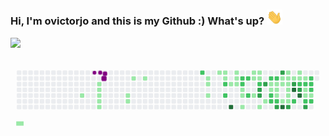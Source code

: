 ### Hi, I'm ovictorjo and this is my Github :) What's up? <img src="https://raw.githubusercontent.com/ABSphreak/ABSphreak/master/gifs/Hi.gif" width="25px"> 

<img src="https://github-readme-stats.vercel.app/api?username=ovictorjo&&show_icons=true&title_color=ffffff&icon_color=bb2acf&text_color=daf7dc&bg_color=191919">

<svg viewBox="-16 -32 880 192" width="880" height="192" xmlns="http://www.w3.org/2000/svg"><style>@keyframes c0{3.92%{fill:var(--c1)}3.94%,to{fill:var(--ce)}}@keyframes c1{9.17%{fill:var(--c1)}9.19%,to{fill:var(--ce)}}@keyframes c2{6.22%{fill:var(--c1)}6.24%,to{fill:var(--ce)}}@keyframes c3{6.55%{fill:var(--c1)}6.57%,to{fill:var(--ce)}}@keyframes c4{6.88%{fill:var(--c1)}6.9%,to{fill:var(--ce)}}@keyframes c5{7.2%{fill:var(--c1)}7.22%,to{fill:var(--ce)}}@keyframes c6{7.53%{fill:var(--c1)}7.55%,to{fill:var(--ce)}}@keyframes c7{5.24%{fill:var(--c1)}5.26%,to{fill:var(--ce)}}@keyframes c8{12.45%{fill:var(--c1)}12.47%,to{fill:var(--ce)}}@keyframes c9{12.12%{fill:var(--c1)}12.14%,to{fill:var(--ce)}}@keyframes ca{13.76%{fill:var(--c1)}13.78%,to{fill:var(--ce)}}@keyframes cb{14.42%{fill:var(--c1)}14.44%,to{fill:var(--ce)}}@keyframes cc{59.99%{fill:var(--c2)}60.01%,to{fill:var(--ce)}}@keyframes cd{18.02%{fill:var(--c1)}18.04%,to{fill:var(--ce)}}@keyframes ce{18.35%{fill:var(--c1)}18.37%,to{fill:var(--ce)}}@keyframes cf{19.01%{fill:var(--c1)}19.03%,to{fill:var(--ce)}}@keyframes cg{22.94%{fill:var(--c1)}22.96%,to{fill:var(--ce)}}@keyframes ch{22.61%{fill:var(--c1)}22.63%,to{fill:var(--ce)}}@keyframes ci{23.6%{fill:var(--c1)}23.62%,to{fill:var(--ce)}}@keyframes cj{58.02%{fill:var(--c2)}58.04%,to{fill:var(--ce)}}@keyframes ck{57.37%{fill:var(--c2)}57.39%,to{fill:var(--ce)}}@keyframes cl{20.97%{fill:var(--c1)}20.99%,to{fill:var(--ce)}}@keyframes cm{85.24%{fill:var(--c4)}85.26%,to{fill:var(--ce)}}@keyframes cn{21.96%{fill:var(--c1)}21.98%,to{fill:var(--ce)}}@keyframes co{21.63%{fill:var(--c1)}21.65%,to{fill:var(--ce)}}@keyframes cp{21.3%{fill:var(--c1)}21.32%,to{fill:var(--ce)}}@keyframes cq{54.74%{fill:var(--c2)}54.76%,to{fill:var(--ce)}}@keyframes cr{55.07%{fill:var(--c2)}55.09%,to{fill:var(--ce)}}@keyframes cs{25.24%{fill:var(--c1)}25.26%,to{fill:var(--ce)}}@keyframes ct{25.56%{fill:var(--c1)}25.58%,to{fill:var(--ce)}}@keyframes cu{26.22%{fill:var(--c1)}26.24%,to{fill:var(--ce)}}@keyframes cv{54.42%{fill:var(--c2)}54.44%,to{fill:var(--ce)}}@keyframes cw{56.06%{fill:var(--c2)}56.08%,to{fill:var(--ce)}}@keyframes cx{41.96%{fill:var(--c1)}41.98%,to{fill:var(--ce)}}@keyframes cy{40.97%{fill:var(--c1)}40.99%,to{fill:var(--ce)}}@keyframes cz{39.99%{fill:var(--c1)}40.01%,to{fill:var(--ce)}}@keyframes c10{41.63%{fill:var(--c1)}41.65%,to{fill:var(--ce)}}@keyframes c11{41.3%{fill:var(--c1)}41.32%,to{fill:var(--ce)}}@keyframes c12{53.43%{fill:var(--c2)}53.45%,to{fill:var(--ce)}}@keyframes c13{72.78%{fill:var(--c3)}72.8%,to{fill:var(--ce)}}@keyframes c14{72.45%{fill:var(--c3)}72.47%,to{fill:var(--ce)}}@keyframes c15{27.2%{fill:var(--c1)}27.22%,to{fill:var(--ce)}}@keyframes c16{73.43%{fill:var(--c3)}73.45%,to{fill:var(--ce)}}@keyframes c17{27.86%{fill:var(--c1)}27.88%,to{fill:var(--ce)}}@keyframes c18{52.45%{fill:var(--c2)}52.47%,to{fill:var(--ce)}}@keyframes c19{34.42%{fill:var(--c1)}34.44%,to{fill:var(--ce)}}@keyframes c1a{28.84%{fill:var(--c1)}28.86%,to{fill:var(--ce)}}@keyframes c1b{65.24%{fill:var(--c2)}65.26%,to{fill:var(--ce)}}@keyframes c1c{65.56%{fill:var(--c2)}65.58%,to{fill:var(--ce)}}@keyframes c1d{52.12%{fill:var(--c2)}52.14%,to{fill:var(--ce)}}@keyframes c1e{34.09%{fill:var(--c1)}34.11%,to{fill:var(--ce)}}@keyframes c1f{29.17%{fill:var(--c1)}29.19%,to{fill:var(--ce)}}@keyframes c1g{35.4%{fill:var(--c1)}35.42%,to{fill:var(--ce)}}@keyframes c1h{65.89%{fill:var(--c2)}65.91%,to{fill:var(--ce)}}@keyframes c1i{70.81%{fill:var(--c3)}70.83%,to{fill:var(--ce)}}@keyframes c1j{78.35%{fill:var(--c3)}78.37%,to{fill:var(--ce)}}@keyframes c1k{33.43%{fill:var(--c1)}33.45%,to{fill:var(--ce)}}@keyframes c1l{33.76%{fill:var(--c1)}33.78%,to{fill:var(--ce)}}@keyframes c1m{36.71%{fill:var(--c1)}36.73%,to{fill:var(--ce)}}@keyframes c1n{82.29%{fill:var(--c4)}82.31%,to{fill:var(--ce)}}@keyframes c1o{32.78%{fill:var(--c1)}32.8%,to{fill:var(--ce)}}@keyframes c1p{30.48%{fill:var(--c1)}30.5%,to{fill:var(--ce)}}@keyframes c1q{30.15%{fill:var(--c1)}30.17%,to{fill:var(--ce)}}@keyframes c1r{29.83%{fill:var(--c1)}29.85%,to{fill:var(--ce)}}@keyframes c1s{36.06%{fill:var(--c1)}36.08%,to{fill:var(--ce)}}@keyframes c1t{36.38%{fill:var(--c1)}36.4%,to{fill:var(--ce)}}@keyframes c1u{69.5%{fill:var(--c3)}69.52%,to{fill:var(--ce)}}@keyframes c1v{30.81%{fill:var(--c1)}30.83%,to{fill:var(--ce)}}@keyframes c1w{75.07%{fill:var(--c3)}75.09%,to{fill:var(--ce)}}@keyframes c1x{79.99%{fill:var(--c4)}80.01%,to{fill:var(--ce)}}@keyframes c1y{66.88%{fill:var(--c2)}66.9%,to{fill:var(--ce)}}@keyframes c1z{32.12%{fill:var(--c1)}32.14%,to{fill:var(--ce)}}@keyframes c20{31.14%{fill:var(--c1)}31.16%,to{fill:var(--ce)}}@keyframes c21{50.48%{fill:var(--c2)}50.5%,to{fill:var(--ce)}}@keyframes c22{75.73%{fill:var(--c3)}75.75%,to{fill:var(--ce)}}@keyframes c23{80.65%{fill:var(--c4)}80.67%,to{fill:var(--ce)}}@keyframes c24{31.47%{fill:var(--c1)}31.49%,to{fill:var(--ce)}}@keyframes c25{50.15%{fill:var(--c2)}50.17%,to{fill:var(--ce)}}@keyframes c26{48.51%{fill:var(--c1)}48.53%,to{fill:var(--ce)}}@keyframes c27{48.19%{fill:var(--c1)}48.21%,to{fill:var(--ce)}}@keyframes c28{67.53%{fill:var(--c2)}67.55%,to{fill:var(--ce)}}@keyframes c29{68.51%{fill:var(--c3)}68.53%,to{fill:var(--ce)}}@keyframes c2a{49.5%{fill:var(--c2)}49.52%,to{fill:var(--ce)}}@keyframes c2b{49.17%{fill:var(--c2)}49.19%,to{fill:var(--ce)}}@keyframes c2c{48.84%{fill:var(--c2)}48.86%,to{fill:var(--ce)}}@keyframes c2d{47.86%{fill:var(--c1)}47.88%,to{fill:var(--ce)}}@keyframes c2e{67.86%{fill:var(--c2)}67.88%,to{fill:var(--ce)}}@keyframes u0{3.92%{transform:scale(0,1)}3.94%,5.24%{transform:scale(.02,1)}5.26%,6.22%{transform:scale(.04,1)}6.24%,6.55%{transform:scale(.06,1)}6.57%,6.88%{transform:scale(.08,1)}6.9%,7.2%{transform:scale(.09,1)}7.22%,7.53%{transform:scale(.11,1)}7.55%,9.17%{transform:scale(.13,1)}12.12%,9.19%{transform:scale(.15,1)}12.14%,12.45%{transform:scale(.17,1)}12.47%,13.76%{transform:scale(.19,1)}13.78%,14.42%{transform:scale(.21,1)}14.44%,18.02%{transform:scale(.23,1)}18.04%,18.35%{transform:scale(.25,1)}18.37%,19.01%{transform:scale(.26,1)}19.03%,20.97%{transform:scale(.28,1)}20.99%,21.3%{transform:scale(.3,1)}21.32%,21.63%{transform:scale(.32,1)}21.65%,21.96%{transform:scale(.34,1)}21.98%,22.61%{transform:scale(.36,1)}22.63%,22.94%{transform:scale(.38,1)}22.96%,23.6%{transform:scale(.4,1)}23.62%,25.24%{transform:scale(.42,1)}25.26%,25.56%{transform:scale(.43,1)}25.58%,26.22%{transform:scale(.45,1)}26.24%,27.2%{transform:scale(.47,1)}27.22%,27.86%{transform:scale(.49,1)}27.88%,28.84%{transform:scale(.51,1)}28.86%,29.17%{transform:scale(.53,1)}29.19%,29.83%{transform:scale(.55,1)}29.85%,30.15%{transform:scale(.57,1)}30.17%,30.48%{transform:scale(.58,1)}30.5%,30.81%{transform:scale(.6,1)}30.83%,31.14%{transform:scale(.62,1)}31.16%,31.47%{transform:scale(.64,1)}31.49%,32.12%{transform:scale(.66,1)}32.14%,32.78%{transform:scale(.68,1)}32.8%,33.43%{transform:scale(.7,1)}33.45%,33.76%{transform:scale(.72,1)}33.78%,34.09%{transform:scale(.74,1)}34.11%,34.42%{transform:scale(.75,1)}34.44%,35.4%{transform:scale(.77,1)}35.42%,36.06%{transform:scale(.79,1)}36.08%,36.38%{transform:scale(.81,1)}36.4%,36.71%{transform:scale(.83,1)}36.73%,39.99%{transform:scale(.85,1)}40.01%,40.97%{transform:scale(.87,1)}40.99%,41.3%{transform:scale(.89,1)}41.32%,41.63%{transform:scale(.91,1)}41.65%,41.96%{transform:scale(.92,1)}41.98%,47.86%{transform:scale(.94,1)}47.88%,48.19%{transform:scale(.96,1)}48.21%,48.51%{transform:scale(.98,1)}48.53%,to{transform:scale(1,1)}}@keyframes u1{48.84%{transform:scale(0,1)}48.86%,49.17%{transform:scale(.05,1)}49.19%,49.5%{transform:scale(.1,1)}49.52%,50.15%{transform:scale(.14,1)}50.17%,50.48%{transform:scale(.19,1)}50.5%,52.12%{transform:scale(.24,1)}52.14%,52.45%{transform:scale(.29,1)}52.47%,53.43%{transform:scale(.33,1)}53.45%,54.42%{transform:scale(.38,1)}54.44%,54.74%{transform:scale(.43,1)}54.76%,55.07%{transform:scale(.48,1)}55.09%,56.06%{transform:scale(.52,1)}56.08%,57.37%{transform:scale(.57,1)}57.39%,58.02%{transform:scale(.62,1)}58.04%,59.99%{transform:scale(.67,1)}60.01%,65.24%{transform:scale(.71,1)}65.26%,65.56%{transform:scale(.76,1)}65.58%,65.89%{transform:scale(.81,1)}65.91%,66.88%{transform:scale(.86,1)}66.9%,67.53%{transform:scale(.9,1)}67.55%,67.86%{transform:scale(.95,1)}67.88%,to{transform:scale(1,1)}}@keyframes u2{68.51%{transform:scale(0,1)}68.53%,69.5%{transform:scale(.11,1)}69.52%,70.81%{transform:scale(.22,1)}70.83%,72.45%{transform:scale(.33,1)}72.47%,72.78%{transform:scale(.44,1)}72.8%,73.43%{transform:scale(.56,1)}73.45%,75.07%{transform:scale(.67,1)}75.09%,75.73%{transform:scale(.78,1)}75.75%,78.35%{transform:scale(.89,1)}78.37%,to{transform:scale(1,1)}}@keyframes u3{79.99%{transform:scale(0,1)}80.01%,80.65%{transform:scale(.25,1)}80.67%,82.29%{transform:scale(.5,1)}82.31%,85.24%{transform:scale(.75,1)}85.26%,to{transform:scale(1,1)}}@keyframes s0{0%,99.67%{transform:translate(0,-16px)}.33%{transform:translate(0,0)}5.25%{transform:translate(240px,0)}5.57%{transform:translate(240px,16px)}5.9%{transform:translate(224px,16px)}7.54%{transform:translate(224px,96px)}7.87%{transform:translate(208px,96px)}8.52%{transform:translate(208px,64px)}9.18%{transform:translate(176px,64px)}9.51%{transform:translate(176px,80px)}12.13%{transform:translate(304px,80px)}12.46%{transform:translate(304px,64px)}12.79%{transform:translate(320px,64px)}13.77%{transform:translate(320px,16px)}18.03%{transform:translate(528px,16px)}19.02%{transform:translate(528px,64px)}19.67%{transform:translate(560px,64px)}20%{transform:translate(560px,48px)}20.66%{transform:translate(592px,48px)}20.98%{transform:translate(592px,32px)}21.31%{transform:translate(608px,32px)}21.97%{transform:translate(608px,0)}22.95%{transform:translate(560px,0)}23.28%{transform:translate(560px,16px)}24.26%{transform:translate(608px,16px)}24.92%{transform:translate(608px,48px)}25.25%{transform:translate(624px,48px)}26.23%{transform:translate(624px,96px)}27.54%{transform:translate(688px,96px)}28.52%,38.36%,73.11%{transform:translate(688px,48px)}29.84%{transform:translate(752px,48px)}30.49%,33.11%{transform:translate(752px,16px)}31.48%,49.84%{transform:translate(800px,16px)}31.8%,77.05%{transform:translate(800px,0)}32.79%{transform:translate(752px,0)}33.44%,78.69%{transform:translate(736px,16px)}33.77%{transform:translate(736px,32px)}34.43%{transform:translate(704px,32px)}34.75%{transform:translate(704px,48px)}35.08%{transform:translate(720px,48px)}35.41%{transform:translate(720px,64px)}36.07%{transform:translate(752px,64px)}36.39%,69.84%{transform:translate(752px,80px)}36.72%{transform:translate(736px,80px)}37.38%{transform:translate(736px,48px)}39.02%{transform:translate(688px,80px)}39.67%{transform:translate(656px,80px)}40.98%,54.1%{transform:translate(656px,16px)}41.31%,53.11%{transform:translate(672px,16px)}41.64%{transform:translate(672px,0)}41.97%{transform:translate(656px,0)}42.3%{transform:translate(656px,-16px)}45.57%{transform:translate(816px,-16px)}45.9%{transform:translate(816px,0)}46.23%{transform:translate(832px,0)}47.54%{transform:translate(832px,64px)}48.2%{transform:translate(800px,64px)}48.52%,76.07%{transform:translate(800px,48px)}48.85%{transform:translate(816px,48px)}49.51%{transform:translate(816px,16px)}50.16%{transform:translate(800px,32px)}50.49%,75.41%{transform:translate(784px,32px)}50.82%{transform:translate(784px,16px)}53.44%{transform:translate(672px,32px)}53.77%{transform:translate(656px,32px)}54.75%{transform:translate(624px,16px)}55.08%{transform:translate(624px,32px)}55.41%{transform:translate(640px,32px)}56.07%{transform:translate(640px,64px)}57.38%{transform:translate(576px,64px)}58.69%{transform:translate(576px,0)}60%{transform:translate(512px,0)}60.33%{transform:translate(512px,16px)}64.26%{transform:translate(704px,16px)}65.57%{transform:translate(704px,80px)}67.87%{transform:translate(816px,80px)}68.2%{transform:translate(816px,96px)}69.51%{transform:translate(752px,96px)}70.49%{transform:translate(720px,80px)}70.82%{transform:translate(720px,96px)}71.15%{transform:translate(704px,96px)}71.8%{transform:translate(704px,64px)}72.46%{transform:translate(672px,64px)}72.79%{transform:translate(672px,48px)}73.44%{transform:translate(688px,32px)}75.74%,80.33%{transform:translate(784px,48px)}78.36%{transform:translate(736px,0)}79.34%{transform:translate(768px,16px)}80%{transform:translate(768px,48px)}80.66%{transform:translate(784px,64px)}81.64%{transform:translate(736px,64px)}82.3%{transform:translate(736px,96px)}94.1%{transform:translate(160px,96px)}95.08%{transform:translate(160px,48px)}95.74%{transform:translate(128px,48px)}96.07%{transform:translate(128px,32px)}96.39%{transform:translate(112px,32px)}96.72%{transform:translate(112px,16px)}97.38%{transform:translate(80px,16px)}97.7%{transform:translate(80px,0)}98.03%{transform:translate(64px,0)}98.36%{transform:translate(64px,-16px)}}@keyframes s1{0%,99.67%{transform:translate(16px,-16px)}.33%{transform:translate(0,-16px)}.66%{transform:translate(0,0)}5.57%{transform:translate(240px,0)}5.9%{transform:translate(240px,16px)}6.23%{transform:translate(224px,16px)}7.87%{transform:translate(224px,96px)}8.2%{transform:translate(208px,96px)}8.85%{transform:translate(208px,64px)}9.51%{transform:translate(176px,64px)}9.84%{transform:translate(176px,80px)}12.46%{transform:translate(304px,80px)}12.79%{transform:translate(304px,64px)}13.11%{transform:translate(320px,64px)}14.1%{transform:translate(320px,16px)}18.36%{transform:translate(528px,16px)}19.34%{transform:translate(528px,64px)}20%{transform:translate(560px,64px)}20.33%{transform:translate(560px,48px)}20.98%{transform:translate(592px,48px)}21.31%{transform:translate(592px,32px)}21.64%{transform:translate(608px,32px)}22.3%{transform:translate(608px,0)}23.28%{transform:translate(560px,0)}23.61%{transform:translate(560px,16px)}24.59%{transform:translate(608px,16px)}25.25%{transform:translate(608px,48px)}25.57%{transform:translate(624px,48px)}26.56%{transform:translate(624px,96px)}27.87%{transform:translate(688px,96px)}28.85%,38.69%,73.44%{transform:translate(688px,48px)}30.16%{transform:translate(752px,48px)}30.82%,33.44%{transform:translate(752px,16px)}31.8%,50.16%{transform:translate(800px,16px)}32.13%,77.38%{transform:translate(800px,0)}33.11%{transform:translate(752px,0)}33.77%,79.02%{transform:translate(736px,16px)}34.1%{transform:translate(736px,32px)}34.75%{transform:translate(704px,32px)}35.08%{transform:translate(704px,48px)}35.41%{transform:translate(720px,48px)}35.74%{transform:translate(720px,64px)}36.39%{transform:translate(752px,64px)}36.72%,70.16%{transform:translate(752px,80px)}37.05%{transform:translate(736px,80px)}37.7%{transform:translate(736px,48px)}39.34%{transform:translate(688px,80px)}40%{transform:translate(656px,80px)}41.31%,54.43%{transform:translate(656px,16px)}41.64%,53.44%{transform:translate(672px,16px)}41.97%{transform:translate(672px,0)}42.3%{transform:translate(656px,0)}42.62%{transform:translate(656px,-16px)}45.9%{transform:translate(816px,-16px)}46.23%{transform:translate(816px,0)}46.56%{transform:translate(832px,0)}47.87%{transform:translate(832px,64px)}48.52%{transform:translate(800px,64px)}48.85%,76.39%{transform:translate(800px,48px)}49.18%{transform:translate(816px,48px)}49.84%{transform:translate(816px,16px)}50.49%{transform:translate(800px,32px)}50.82%,75.74%{transform:translate(784px,32px)}51.15%{transform:translate(784px,16px)}53.77%{transform:translate(672px,32px)}54.1%{transform:translate(656px,32px)}55.08%{transform:translate(624px,16px)}55.41%{transform:translate(624px,32px)}55.74%{transform:translate(640px,32px)}56.39%{transform:translate(640px,64px)}57.7%{transform:translate(576px,64px)}59.02%{transform:translate(576px,0)}60.33%{transform:translate(512px,0)}60.66%{transform:translate(512px,16px)}64.59%{transform:translate(704px,16px)}65.9%{transform:translate(704px,80px)}68.2%{transform:translate(816px,80px)}68.52%{transform:translate(816px,96px)}69.84%{transform:translate(752px,96px)}70.82%{transform:translate(720px,80px)}71.15%{transform:translate(720px,96px)}71.48%{transform:translate(704px,96px)}72.13%{transform:translate(704px,64px)}72.79%{transform:translate(672px,64px)}73.11%{transform:translate(672px,48px)}73.77%{transform:translate(688px,32px)}76.07%,80.66%{transform:translate(784px,48px)}78.69%{transform:translate(736px,0)}79.67%{transform:translate(768px,16px)}80.33%{transform:translate(768px,48px)}80.98%{transform:translate(784px,64px)}81.97%{transform:translate(736px,64px)}82.62%{transform:translate(736px,96px)}94.43%{transform:translate(160px,96px)}95.41%{transform:translate(160px,48px)}96.07%{transform:translate(128px,48px)}96.39%{transform:translate(128px,32px)}96.72%{transform:translate(112px,32px)}97.05%{transform:translate(112px,16px)}97.7%{transform:translate(80px,16px)}98.03%{transform:translate(80px,0)}98.36%{transform:translate(64px,0)}98.69%{transform:translate(64px,-16px)}}@keyframes s2{0%,99.67%{transform:translate(32px,-16px)}.66%{transform:translate(0,-16px)}.98%{transform:translate(0,0)}5.9%{transform:translate(240px,0)}6.23%{transform:translate(240px,16px)}6.56%{transform:translate(224px,16px)}8.2%{transform:translate(224px,96px)}8.52%{transform:translate(208px,96px)}9.18%{transform:translate(208px,64px)}9.84%{transform:translate(176px,64px)}10.16%{transform:translate(176px,80px)}12.79%{transform:translate(304px,80px)}13.11%{transform:translate(304px,64px)}13.44%{transform:translate(320px,64px)}14.43%{transform:translate(320px,16px)}18.69%{transform:translate(528px,16px)}19.67%{transform:translate(528px,64px)}20.33%{transform:translate(560px,64px)}20.66%{transform:translate(560px,48px)}21.31%{transform:translate(592px,48px)}21.64%{transform:translate(592px,32px)}21.97%{transform:translate(608px,32px)}22.62%{transform:translate(608px,0)}23.61%{transform:translate(560px,0)}23.93%{transform:translate(560px,16px)}24.92%{transform:translate(608px,16px)}25.57%{transform:translate(608px,48px)}25.9%{transform:translate(624px,48px)}26.89%{transform:translate(624px,96px)}28.2%{transform:translate(688px,96px)}29.18%,39.02%,73.77%{transform:translate(688px,48px)}30.49%{transform:translate(752px,48px)}31.15%,33.77%{transform:translate(752px,16px)}32.13%,50.49%{transform:translate(800px,16px)}32.46%,77.7%{transform:translate(800px,0)}33.44%{transform:translate(752px,0)}34.1%,79.34%{transform:translate(736px,16px)}34.43%{transform:translate(736px,32px)}35.08%{transform:translate(704px,32px)}35.41%{transform:translate(704px,48px)}35.74%{transform:translate(720px,48px)}36.07%{transform:translate(720px,64px)}36.72%{transform:translate(752px,64px)}37.05%,70.49%{transform:translate(752px,80px)}37.38%{transform:translate(736px,80px)}38.03%{transform:translate(736px,48px)}39.67%{transform:translate(688px,80px)}40.33%{transform:translate(656px,80px)}41.64%,54.75%{transform:translate(656px,16px)}41.97%,53.77%{transform:translate(672px,16px)}42.3%{transform:translate(672px,0)}42.62%{transform:translate(656px,0)}42.95%{transform:translate(656px,-16px)}46.23%{transform:translate(816px,-16px)}46.56%{transform:translate(816px,0)}46.89%{transform:translate(832px,0)}48.2%{transform:translate(832px,64px)}48.85%{transform:translate(800px,64px)}49.18%,76.72%{transform:translate(800px,48px)}49.51%{transform:translate(816px,48px)}50.16%{transform:translate(816px,16px)}50.82%{transform:translate(800px,32px)}51.15%,76.07%{transform:translate(784px,32px)}51.48%{transform:translate(784px,16px)}54.1%{transform:translate(672px,32px)}54.43%{transform:translate(656px,32px)}55.41%{transform:translate(624px,16px)}55.74%{transform:translate(624px,32px)}56.07%{transform:translate(640px,32px)}56.72%{transform:translate(640px,64px)}58.03%{transform:translate(576px,64px)}59.34%{transform:translate(576px,0)}60.66%{transform:translate(512px,0)}60.98%{transform:translate(512px,16px)}64.92%{transform:translate(704px,16px)}66.23%{transform:translate(704px,80px)}68.52%{transform:translate(816px,80px)}68.85%{transform:translate(816px,96px)}70.16%{transform:translate(752px,96px)}71.15%{transform:translate(720px,80px)}71.48%{transform:translate(720px,96px)}71.8%{transform:translate(704px,96px)}72.46%{transform:translate(704px,64px)}73.11%{transform:translate(672px,64px)}73.44%{transform:translate(672px,48px)}74.1%{transform:translate(688px,32px)}76.39%,80.98%{transform:translate(784px,48px)}79.02%{transform:translate(736px,0)}80%{transform:translate(768px,16px)}80.66%{transform:translate(768px,48px)}81.31%{transform:translate(784px,64px)}82.3%{transform:translate(736px,64px)}82.95%{transform:translate(736px,96px)}94.75%{transform:translate(160px,96px)}95.74%{transform:translate(160px,48px)}96.39%{transform:translate(128px,48px)}96.72%{transform:translate(128px,32px)}97.05%{transform:translate(112px,32px)}97.38%{transform:translate(112px,16px)}98.03%{transform:translate(80px,16px)}98.36%{transform:translate(80px,0)}98.69%{transform:translate(64px,0)}99.02%{transform:translate(64px,-16px)}}@keyframes s3{0%,99.67%{transform:translate(48px,-16px)}.98%{transform:translate(0,-16px)}1.31%{transform:translate(0,0)}6.23%{transform:translate(240px,0)}6.56%{transform:translate(240px,16px)}6.89%{transform:translate(224px,16px)}8.52%{transform:translate(224px,96px)}8.85%{transform:translate(208px,96px)}9.51%{transform:translate(208px,64px)}10.16%{transform:translate(176px,64px)}10.49%{transform:translate(176px,80px)}13.11%{transform:translate(304px,80px)}13.44%{transform:translate(304px,64px)}13.77%{transform:translate(320px,64px)}14.75%{transform:translate(320px,16px)}19.02%{transform:translate(528px,16px)}20%{transform:translate(528px,64px)}20.66%{transform:translate(560px,64px)}20.98%{transform:translate(560px,48px)}21.64%{transform:translate(592px,48px)}21.97%{transform:translate(592px,32px)}22.3%{transform:translate(608px,32px)}22.95%{transform:translate(608px,0)}23.93%{transform:translate(560px,0)}24.26%{transform:translate(560px,16px)}25.25%{transform:translate(608px,16px)}25.9%{transform:translate(608px,48px)}26.23%{transform:translate(624px,48px)}27.21%{transform:translate(624px,96px)}28.52%{transform:translate(688px,96px)}29.51%,39.34%,74.1%{transform:translate(688px,48px)}30.82%{transform:translate(752px,48px)}31.48%,34.1%{transform:translate(752px,16px)}32.46%,50.82%{transform:translate(800px,16px)}32.79%,78.03%{transform:translate(800px,0)}33.77%{transform:translate(752px,0)}34.43%,79.67%{transform:translate(736px,16px)}34.75%{transform:translate(736px,32px)}35.41%{transform:translate(704px,32px)}35.74%{transform:translate(704px,48px)}36.07%{transform:translate(720px,48px)}36.39%{transform:translate(720px,64px)}37.05%{transform:translate(752px,64px)}37.38%,70.82%{transform:translate(752px,80px)}37.7%{transform:translate(736px,80px)}38.36%{transform:translate(736px,48px)}40%{transform:translate(688px,80px)}40.66%{transform:translate(656px,80px)}41.97%,55.08%{transform:translate(656px,16px)}42.3%,54.1%{transform:translate(672px,16px)}42.62%{transform:translate(672px,0)}42.95%{transform:translate(656px,0)}43.28%{transform:translate(656px,-16px)}46.56%{transform:translate(816px,-16px)}46.89%{transform:translate(816px,0)}47.21%{transform:translate(832px,0)}48.52%{transform:translate(832px,64px)}49.18%{transform:translate(800px,64px)}49.51%,77.05%{transform:translate(800px,48px)}49.84%{transform:translate(816px,48px)}50.49%{transform:translate(816px,16px)}51.15%{transform:translate(800px,32px)}51.48%,76.39%{transform:translate(784px,32px)}51.8%{transform:translate(784px,16px)}54.43%{transform:translate(672px,32px)}54.75%{transform:translate(656px,32px)}55.74%{transform:translate(624px,16px)}56.07%{transform:translate(624px,32px)}56.39%{transform:translate(640px,32px)}57.05%{transform:translate(640px,64px)}58.36%{transform:translate(576px,64px)}59.67%{transform:translate(576px,0)}60.98%{transform:translate(512px,0)}61.31%{transform:translate(512px,16px)}65.25%{transform:translate(704px,16px)}66.56%{transform:translate(704px,80px)}68.85%{transform:translate(816px,80px)}69.18%{transform:translate(816px,96px)}70.49%{transform:translate(752px,96px)}71.48%{transform:translate(720px,80px)}71.8%{transform:translate(720px,96px)}72.13%{transform:translate(704px,96px)}72.79%{transform:translate(704px,64px)}73.44%{transform:translate(672px,64px)}73.77%{transform:translate(672px,48px)}74.43%{transform:translate(688px,32px)}76.72%,81.31%{transform:translate(784px,48px)}79.34%{transform:translate(736px,0)}80.33%{transform:translate(768px,16px)}80.98%{transform:translate(768px,48px)}81.64%{transform:translate(784px,64px)}82.62%{transform:translate(736px,64px)}83.28%{transform:translate(736px,96px)}95.08%{transform:translate(160px,96px)}96.07%{transform:translate(160px,48px)}96.72%{transform:translate(128px,48px)}97.05%{transform:translate(128px,32px)}97.38%{transform:translate(112px,32px)}97.7%{transform:translate(112px,16px)}98.36%{transform:translate(80px,16px)}98.69%{transform:translate(80px,0)}99.02%{transform:translate(64px,0)}99.34%{transform:translate(64px,-16px)}}:root{--cb:#1b1f230a;--cs:purple;--ce:#ebedf0;--c0:#ebedf0;--c1:#9be9a8;--c2:#40c463;--c3:#30a14e;--c4:#216e39}@media (prefers-color-scheme:dark){:root{--cb:#1b1f230a;--cs:purple;--ce:#161b22;--c1:#01311f;--c2:#034525;--c3:#0f6d31;--c4:#00c647}}.c{shape-rendering:geometricPrecision;rx:2;ry:2;fill:var(--ce);stroke-width:1px;stroke:var(--cb);animation:none 30500ms linear infinite}.c.c0,.c.c1,.c.c2{fill:var(--c1);animation-name:c0}.c.c1,.c.c2{animation-name:c1}.c.c2{animation-name:c2}.c.c3,.c.c4,.c.c5{fill:var(--c1);animation-name:c3}.c.c4,.c.c5{animation-name:c4}.c.c5{animation-name:c5}.c.c6,.c.c7,.c.c8{fill:var(--c1);animation-name:c6}.c.c7,.c.c8{animation-name:c7}.c.c8{animation-name:c8}.c.c9,.c.ca,.c.cb{fill:var(--c1);animation-name:c9}.c.ca,.c.cb{animation-name:ca}.c.cb{animation-name:cb}.c.cc{fill:var(--c2);animation-name:cc}.c.cd,.c.ce,.c.cf{fill:var(--c1);animation-name:cd}.c.ce,.c.cf{animation-name:ce}.c.cf{animation-name:cf}.c.cg,.c.ch,.c.ci{fill:var(--c1);animation-name:cg}.c.ch,.c.ci{animation-name:ch}.c.ci{animation-name:ci}.c.cj,.c.ck{fill:var(--c2);animation-name:cj}.c.ck{animation-name:ck}.c.cl{fill:var(--c1);animation-name:cl}.c.cm{fill:var(--c4);animation-name:cm}.c.cn,.c.co,.c.cp{fill:var(--c1);animation-name:cn}.c.co,.c.cp{animation-name:co}.c.cp{animation-name:cp}.c.cq,.c.cr{fill:var(--c2);animation-name:cq}.c.cr{animation-name:cr}.c.cs,.c.ct,.c.cu{fill:var(--c1);animation-name:cs}.c.ct,.c.cu{animation-name:ct}.c.cu{animation-name:cu}.c.cv,.c.cw{fill:var(--c2);animation-name:cv}.c.cw{animation-name:cw}.c.cx,.c.cy{fill:var(--c1);animation-name:cx}.c.cy{animation-name:cy}.c.c10,.c.c11,.c.cz{fill:var(--c1);animation-name:cz}.c.c10,.c.c11{animation-name:c10}.c.c11{animation-name:c11}.c.c12{fill:var(--c2);animation-name:c12}.c.c13,.c.c14{fill:var(--c3);animation-name:c13}.c.c14{animation-name:c14}.c.c15{fill:var(--c1);animation-name:c15}.c.c16{fill:var(--c3);animation-name:c16}.c.c17{fill:var(--c1);animation-name:c17}.c.c18{fill:var(--c2);animation-name:c18}.c.c19,.c.c1a{fill:var(--c1);animation-name:c19}.c.c1a{animation-name:c1a}.c.c1b,.c.c1c,.c.c1d{fill:var(--c2);animation-name:c1b}.c.c1c,.c.c1d{animation-name:c1c}.c.c1d{animation-name:c1d}.c.c1e,.c.c1f,.c.c1g{fill:var(--c1);animation-name:c1e}.c.c1f,.c.c1g{animation-name:c1f}.c.c1g{animation-name:c1g}.c.c1h{fill:var(--c2);animation-name:c1h}.c.c1i,.c.c1j{fill:var(--c3);animation-name:c1i}.c.c1j{animation-name:c1j}.c.c1k,.c.c1l,.c.c1m{fill:var(--c1);animation-name:c1k}.c.c1l,.c.c1m{animation-name:c1l}.c.c1m{animation-name:c1m}.c.c1n{fill:var(--c4);animation-name:c1n}.c.c1o,.c.c1p,.c.c1q{fill:var(--c1);animation-name:c1o}.c.c1p,.c.c1q{animation-name:c1p}.c.c1q{animation-name:c1q}.c.c1r,.c.c1s,.c.c1t{fill:var(--c1);animation-name:c1r}.c.c1s,.c.c1t{animation-name:c1s}.c.c1t{animation-name:c1t}.c.c1u{fill:var(--c3);animation-name:c1u}.c.c1v{fill:var(--c1);animation-name:c1v}.c.c1w{fill:var(--c3);animation-name:c1w}.c.c1x{fill:var(--c4);animation-name:c1x}.c.c1y{fill:var(--c2);animation-name:c1y}.c.c1z,.c.c20{fill:var(--c1);animation-name:c1z}.c.c20{animation-name:c20}.c.c21{fill:var(--c2);animation-name:c21}.c.c22{fill:var(--c3);animation-name:c22}.c.c23{fill:var(--c4);animation-name:c23}.c.c24{fill:var(--c1);animation-name:c24}.c.c25{fill:var(--c2);animation-name:c25}.c.c26,.c.c27{fill:var(--c1);animation-name:c26}.c.c27{animation-name:c27}.c.c28{fill:var(--c2);animation-name:c28}.c.c29{fill:var(--c3);animation-name:c29}.c.c2a,.c.c2b,.c.c2c{fill:var(--c2);animation-name:c2a}.c.c2b,.c.c2c{animation-name:c2b}.c.c2c{animation-name:c2c}.c.c2d{fill:var(--c1);animation-name:c2d}.c.c2e{fill:var(--c2);animation-name:c2e}.s,.u{animation:none linear 30500ms infinite}.u,.u.u0{transform-origin:0 0}.u{transform:scale(0,1)}.u.u0{fill:var(--c1);animation-name:u0}.u.u1{fill:var(--c2);animation-name:u1;transform-origin:516.6px 0}.u.u2{fill:var(--c3);animation-name:u2;transform-origin:721.3px 0}.u.u3{fill:var(--c4);animation-name:u3;transform-origin:809px 0}.s{shape-rendering:geometricPrecision;fill:var(--cs)}.s.s0{transform:translate(0,-16px);animation-name:s0}.s.s1{transform:translate(16px,-16px);animation-name:s1}.s.s2{transform:translate(32px,-16px);animation-name:s2}.s.s3{transform:translate(48px,-16px);animation-name:s3}</style><rect class="c" x="2" y="2" width="12" height="12"/><rect class="c" x="2" y="18" width="12" height="12"/><rect class="c" x="2" y="34" width="12" height="12"/><rect class="c" x="2" y="50" width="12" height="12"/><rect class="c" x="2" y="66" width="12" height="12"/><rect class="c" x="2" y="82" width="12" height="12"/><rect class="c" x="2" y="98" width="12" height="12"/><rect class="c" x="18" y="2" width="12" height="12"/><rect class="c" x="18" y="18" width="12" height="12"/><rect class="c" x="18" y="34" width="12" height="12"/><rect class="c" x="18" y="50" width="12" height="12"/><rect class="c" x="18" y="66" width="12" height="12"/><rect class="c" x="18" y="82" width="12" height="12"/><rect class="c" x="18" y="98" width="12" height="12"/><rect class="c" x="34" y="2" width="12" height="12"/><rect class="c" x="34" y="18" width="12" height="12"/><rect class="c" x="34" y="34" width="12" height="12"/><rect class="c" x="34" y="50" width="12" height="12"/><rect class="c" x="34" y="66" width="12" height="12"/><rect class="c" x="34" y="82" width="12" height="12"/><rect class="c" x="34" y="98" width="12" height="12"/><rect class="c" x="50" y="2" width="12" height="12"/><rect class="c" x="50" y="18" width="12" height="12"/><rect class="c" x="50" y="34" width="12" height="12"/><rect class="c" x="50" y="50" width="12" height="12"/><rect class="c" x="50" y="66" width="12" height="12"/><rect class="c" x="50" y="82" width="12" height="12"/><rect class="c" x="50" y="98" width="12" height="12"/><rect class="c" x="66" y="2" width="12" height="12"/><rect class="c" x="66" y="18" width="12" height="12"/><rect class="c" x="66" y="34" width="12" height="12"/><rect class="c" x="66" y="50" width="12" height="12"/><rect class="c" x="66" y="66" width="12" height="12"/><rect class="c" x="66" y="82" width="12" height="12"/><rect class="c" x="66" y="98" width="12" height="12"/><rect class="c" x="82" y="2" width="12" height="12"/><rect class="c" x="82" y="18" width="12" height="12"/><rect class="c" x="82" y="34" width="12" height="12"/><rect class="c" x="82" y="50" width="12" height="12"/><rect class="c" x="82" y="66" width="12" height="12"/><rect class="c" x="82" y="82" width="12" height="12"/><rect class="c" x="82" y="98" width="12" height="12"/><rect class="c" x="98" y="2" width="12" height="12"/><rect class="c" x="98" y="18" width="12" height="12"/><rect class="c" x="98" y="34" width="12" height="12"/><rect class="c" x="98" y="50" width="12" height="12"/><rect class="c" x="98" y="66" width="12" height="12"/><rect class="c" x="98" y="82" width="12" height="12"/><rect class="c" x="98" y="98" width="12" height="12"/><rect class="c" x="114" y="2" width="12" height="12"/><rect class="c" x="114" y="18" width="12" height="12"/><rect class="c" x="114" y="34" width="12" height="12"/><rect class="c" x="114" y="50" width="12" height="12"/><rect class="c" x="114" y="66" width="12" height="12"/><rect class="c" x="114" y="82" width="12" height="12"/><rect class="c" x="114" y="98" width="12" height="12"/><rect class="c" x="130" y="2" width="12" height="12"/><rect class="c" x="130" y="18" width="12" height="12"/><rect class="c" x="130" y="34" width="12" height="12"/><rect class="c" x="130" y="50" width="12" height="12"/><rect class="c" x="130" y="66" width="12" height="12"/><rect class="c" x="130" y="82" width="12" height="12"/><rect class="c" x="130" y="98" width="12" height="12"/><rect class="c" x="146" y="2" width="12" height="12"/><rect class="c" x="146" y="18" width="12" height="12"/><rect class="c" x="146" y="34" width="12" height="12"/><rect class="c" x="146" y="50" width="12" height="12"/><rect class="c" x="146" y="66" width="12" height="12"/><rect class="c" x="146" y="82" width="12" height="12"/><rect class="c" x="146" y="98" width="12" height="12"/><rect class="c" x="162" y="2" width="12" height="12"/><rect class="c" x="162" y="18" width="12" height="12"/><rect class="c" x="162" y="34" width="12" height="12"/><rect class="c" x="162" y="50" width="12" height="12"/><rect class="c" x="162" y="66" width="12" height="12"/><rect class="c" x="162" y="82" width="12" height="12"/><rect class="c" x="162" y="98" width="12" height="12"/><rect class="c c0" x="178" y="2" width="12" height="12"/><rect class="c" x="178" y="18" width="12" height="12"/><rect class="c" x="178" y="34" width="12" height="12"/><rect class="c" x="178" y="50" width="12" height="12"/><rect class="c c1" x="178" y="66" width="12" height="12"/><rect class="c" x="178" y="82" width="12" height="12"/><rect class="c" x="178" y="98" width="12" height="12"/><rect class="c" x="194" y="2" width="12" height="12"/><rect class="c" x="194" y="18" width="12" height="12"/><rect class="c" x="194" y="34" width="12" height="12"/><rect class="c" x="194" y="50" width="12" height="12"/><rect class="c" x="194" y="66" width="12" height="12"/><rect class="c" x="194" y="82" width="12" height="12"/><rect class="c" x="194" y="98" width="12" height="12"/><rect class="c" x="210" y="2" width="12" height="12"/><rect class="c" x="210" y="18" width="12" height="12"/><rect class="c" x="210" y="34" width="12" height="12"/><rect class="c" x="210" y="50" width="12" height="12"/><rect class="c" x="210" y="66" width="12" height="12"/><rect class="c" x="210" y="82" width="12" height="12"/><rect class="c" x="210" y="98" width="12" height="12"/><rect class="c" x="226" y="2" width="12" height="12"/><rect class="c" x="226" y="18" width="12" height="12"/><rect class="c c2" x="226" y="34" width="12" height="12"/><rect class="c c3" x="226" y="50" width="12" height="12"/><rect class="c c4" x="226" y="66" width="12" height="12"/><rect class="c c5" x="226" y="82" width="12" height="12"/><rect class="c c6" x="226" y="98" width="12" height="12"/><rect class="c c7" x="242" y="2" width="12" height="12"/><rect class="c" x="242" y="18" width="12" height="12"/><rect class="c" x="242" y="34" width="12" height="12"/><rect class="c" x="242" y="50" width="12" height="12"/><rect class="c" x="242" y="66" width="12" height="12"/><rect class="c" x="242" y="82" width="12" height="12"/><rect class="c" x="242" y="98" width="12" height="12"/><rect class="c" x="258" y="2" width="12" height="12"/><rect class="c" x="258" y="18" width="12" height="12"/><rect class="c" x="258" y="34" width="12" height="12"/><rect class="c" x="258" y="50" width="12" height="12"/><rect class="c" x="258" y="66" width="12" height="12"/><rect class="c" x="258" y="82" width="12" height="12"/><rect class="c" x="258" y="98" width="12" height="12"/><rect class="c" x="274" y="2" width="12" height="12"/><rect class="c" x="274" y="18" width="12" height="12"/><rect class="c" x="274" y="34" width="12" height="12"/><rect class="c" x="274" y="50" width="12" height="12"/><rect class="c" x="274" y="66" width="12" height="12"/><rect class="c" x="274" y="82" width="12" height="12"/><rect class="c" x="274" y="98" width="12" height="12"/><rect class="c" x="290" y="2" width="12" height="12"/><rect class="c" x="290" y="18" width="12" height="12"/><rect class="c" x="290" y="34" width="12" height="12"/><rect class="c" x="290" y="50" width="12" height="12"/><rect class="c" x="290" y="66" width="12" height="12"/><rect class="c" x="290" y="82" width="12" height="12"/><rect class="c" x="290" y="98" width="12" height="12"/><rect class="c" x="306" y="2" width="12" height="12"/><rect class="c" x="306" y="18" width="12" height="12"/><rect class="c" x="306" y="34" width="12" height="12"/><rect class="c" x="306" y="50" width="12" height="12"/><rect class="c c8" x="306" y="66" width="12" height="12"/><rect class="c c9" x="306" y="82" width="12" height="12"/><rect class="c" x="306" y="98" width="12" height="12"/><rect class="c" x="322" y="2" width="12" height="12"/><rect class="c ca" x="322" y="18" width="12" height="12"/><rect class="c" x="322" y="34" width="12" height="12"/><rect class="c" x="322" y="50" width="12" height="12"/><rect class="c" x="322" y="66" width="12" height="12"/><rect class="c" x="322" y="82" width="12" height="12"/><rect class="c" x="322" y="98" width="12" height="12"/><rect class="c" x="338" y="2" width="12" height="12"/><rect class="c" x="338" y="18" width="12" height="12"/><rect class="c" x="338" y="34" width="12" height="12"/><rect class="c" x="338" y="50" width="12" height="12"/><rect class="c" x="338" y="66" width="12" height="12"/><rect class="c" x="338" y="82" width="12" height="12"/><rect class="c" x="338" y="98" width="12" height="12"/><rect class="c" x="354" y="2" width="12" height="12"/><rect class="c cb" x="354" y="18" width="12" height="12"/><rect class="c" x="354" y="34" width="12" height="12"/><rect class="c" x="354" y="50" width="12" height="12"/><rect class="c" x="354" y="66" width="12" height="12"/><rect class="c" x="354" y="82" width="12" height="12"/><rect class="c" x="354" y="98" width="12" height="12"/><rect class="c" x="370" y="2" width="12" height="12"/><rect class="c" x="370" y="18" width="12" height="12"/><rect class="c" x="370" y="34" width="12" height="12"/><rect class="c" x="370" y="50" width="12" height="12"/><rect class="c" x="370" y="66" width="12" height="12"/><rect class="c" x="370" y="82" width="12" height="12"/><rect class="c" x="370" y="98" width="12" height="12"/><rect class="c" x="386" y="2" width="12" height="12"/><rect class="c" x="386" y="18" width="12" height="12"/><rect class="c" x="386" y="34" width="12" height="12"/><rect class="c" x="386" y="50" width="12" height="12"/><rect class="c" x="386" y="66" width="12" height="12"/><rect class="c" x="386" y="82" width="12" height="12"/><rect class="c" x="386" y="98" width="12" height="12"/><rect class="c" x="402" y="2" width="12" height="12"/><rect class="c" x="402" y="18" width="12" height="12"/><rect class="c" x="402" y="34" width="12" height="12"/><rect class="c" x="402" y="50" width="12" height="12"/><rect class="c" x="402" y="66" width="12" height="12"/><rect class="c" x="402" y="82" width="12" height="12"/><rect class="c" x="402" y="98" width="12" height="12"/><rect class="c" x="418" y="2" width="12" height="12"/><rect class="c" x="418" y="18" width="12" height="12"/><rect class="c" x="418" y="34" width="12" height="12"/><rect class="c" x="418" y="50" width="12" height="12"/><rect class="c" x="418" y="66" width="12" height="12"/><rect class="c" x="418" y="82" width="12" height="12"/><rect class="c" x="418" y="98" width="12" height="12"/><rect class="c" x="434" y="2" width="12" height="12"/><rect class="c" x="434" y="18" width="12" height="12"/><rect class="c" x="434" y="34" width="12" height="12"/><rect class="c" x="434" y="50" width="12" height="12"/><rect class="c" x="434" y="66" width="12" height="12"/><rect class="c" x="434" y="82" width="12" height="12"/><rect class="c" x="434" y="98" width="12" height="12"/><rect class="c" x="450" y="2" width="12" height="12"/><rect class="c" x="450" y="18" width="12" height="12"/><rect class="c" x="450" y="34" width="12" height="12"/><rect class="c" x="450" y="50" width="12" height="12"/><rect class="c" x="450" y="66" width="12" height="12"/><rect class="c" x="450" y="82" width="12" height="12"/><rect class="c" x="450" y="98" width="12" height="12"/><rect class="c" x="466" y="2" width="12" height="12"/><rect class="c" x="466" y="18" width="12" height="12"/><rect class="c" x="466" y="34" width="12" height="12"/><rect class="c" x="466" y="50" width="12" height="12"/><rect class="c" x="466" y="66" width="12" height="12"/><rect class="c" x="466" y="82" width="12" height="12"/><rect class="c" x="466" y="98" width="12" height="12"/><rect class="c" x="482" y="2" width="12" height="12"/><rect class="c" x="482" y="18" width="12" height="12"/><rect class="c" x="482" y="34" width="12" height="12"/><rect class="c" x="482" y="50" width="12" height="12"/><rect class="c" x="482" y="66" width="12" height="12"/><rect class="c" x="482" y="82" width="12" height="12"/><rect class="c" x="482" y="98" width="12" height="12"/><rect class="c" x="498" y="2" width="12" height="12"/><rect class="c" x="498" y="18" width="12" height="12"/><rect class="c" x="498" y="34" width="12" height="12"/><rect class="c" x="498" y="50" width="12" height="12"/><rect class="c" x="498" y="66" width="12" height="12"/><rect class="c" x="498" y="82" width="12" height="12"/><rect class="c" x="498" y="98" width="12" height="12"/><rect class="c cc" x="514" y="2" width="12" height="12"/><rect class="c" x="514" y="18" width="12" height="12"/><rect class="c" x="514" y="34" width="12" height="12"/><rect class="c" x="514" y="50" width="12" height="12"/><rect class="c" x="514" y="66" width="12" height="12"/><rect class="c" x="514" y="82" width="12" height="12"/><rect class="c" x="514" y="98" width="12" height="12"/><rect class="c" x="530" y="2" width="12" height="12"/><rect class="c cd" x="530" y="18" width="12" height="12"/><rect class="c ce" x="530" y="34" width="12" height="12"/><rect class="c" x="530" y="50" width="12" height="12"/><rect class="c cf" x="530" y="66" width="12" height="12"/><rect class="c" x="530" y="82" width="12" height="12"/><rect class="c" x="530" y="98" width="12" height="12"/><rect class="c" x="546" y="2" width="12" height="12"/><rect class="c" x="546" y="18" width="12" height="12"/><rect class="c" x="546" y="34" width="12" height="12"/><rect class="c" x="546" y="50" width="12" height="12"/><rect class="c" x="546" y="66" width="12" height="12"/><rect class="c" x="546" y="82" width="12" height="12"/><rect class="c" x="546" y="98" width="12" height="12"/><rect class="c cg" x="562" y="2" width="12" height="12"/><rect class="c" x="562" y="18" width="12" height="12"/><rect class="c" x="562" y="34" width="12" height="12"/><rect class="c" x="562" y="50" width="12" height="12"/><rect class="c" x="562" y="66" width="12" height="12"/><rect class="c" x="562" y="82" width="12" height="12"/><rect class="c" x="562" y="98" width="12" height="12"/><rect class="c ch" x="578" y="2" width="12" height="12"/><rect class="c ci" x="578" y="18" width="12" height="12"/><rect class="c cj" x="578" y="34" width="12" height="12"/><rect class="c" x="578" y="50" width="12" height="12"/><rect class="c ck" x="578" y="66" width="12" height="12"/><rect class="c" x="578" y="82" width="12" height="12"/><rect class="c" x="578" y="98" width="12" height="12"/><rect class="c" x="594" y="2" width="12" height="12"/><rect class="c" x="594" y="18" width="12" height="12"/><rect class="c cl" x="594" y="34" width="12" height="12"/><rect class="c" x="594" y="50" width="12" height="12"/><rect class="c" x="594" y="66" width="12" height="12"/><rect class="c" x="594" y="82" width="12" height="12"/><rect class="c cm" x="594" y="98" width="12" height="12"/><rect class="c cn" x="610" y="2" width="12" height="12"/><rect class="c co" x="610" y="18" width="12" height="12"/><rect class="c cp" x="610" y="34" width="12" height="12"/><rect class="c" x="610" y="50" width="12" height="12"/><rect class="c" x="610" y="66" width="12" height="12"/><rect class="c" x="610" y="82" width="12" height="12"/><rect class="c" x="610" y="98" width="12" height="12"/><rect class="c" x="626" y="2" width="12" height="12"/><rect class="c cq" x="626" y="18" width="12" height="12"/><rect class="c cr" x="626" y="34" width="12" height="12"/><rect class="c cs" x="626" y="50" width="12" height="12"/><rect class="c ct" x="626" y="66" width="12" height="12"/><rect class="c" x="626" y="82" width="12" height="12"/><rect class="c cu" x="626" y="98" width="12" height="12"/><rect class="c" x="642" y="2" width="12" height="12"/><rect class="c cv" x="642" y="18" width="12" height="12"/><rect class="c" x="642" y="34" width="12" height="12"/><rect class="c" x="642" y="50" width="12" height="12"/><rect class="c cw" x="642" y="66" width="12" height="12"/><rect class="c" x="642" y="82" width="12" height="12"/><rect class="c" x="642" y="98" width="12" height="12"/><rect class="c cx" x="658" y="2" width="12" height="12"/><rect class="c cy" x="658" y="18" width="12" height="12"/><rect class="c" x="658" y="34" width="12" height="12"/><rect class="c" x="658" y="50" width="12" height="12"/><rect class="c cz" x="658" y="66" width="12" height="12"/><rect class="c" x="658" y="82" width="12" height="12"/><rect class="c" x="658" y="98" width="12" height="12"/><rect class="c c10" x="674" y="2" width="12" height="12"/><rect class="c c11" x="674" y="18" width="12" height="12"/><rect class="c c12" x="674" y="34" width="12" height="12"/><rect class="c c13" x="674" y="50" width="12" height="12"/><rect class="c c14" x="674" y="66" width="12" height="12"/><rect class="c" x="674" y="82" width="12" height="12"/><rect class="c c15" x="674" y="98" width="12" height="12"/><rect class="c" x="690" y="2" width="12" height="12"/><rect class="c" x="690" y="18" width="12" height="12"/><rect class="c c16" x="690" y="34" width="12" height="12"/><rect class="c" x="690" y="50" width="12" height="12"/><rect class="c" x="690" y="66" width="12" height="12"/><rect class="c c17" x="690" y="82" width="12" height="12"/><rect class="c" x="690" y="98" width="12" height="12"/><rect class="c" x="706" y="2" width="12" height="12"/><rect class="c c18" x="706" y="18" width="12" height="12"/><rect class="c c19" x="706" y="34" width="12" height="12"/><rect class="c c1a" x="706" y="50" width="12" height="12"/><rect class="c c1b" x="706" y="66" width="12" height="12"/><rect class="c c1c" x="706" y="82" width="12" height="12"/><rect class="c" x="706" y="98" width="12" height="12"/><rect class="c" x="722" y="2" width="12" height="12"/><rect class="c c1d" x="722" y="18" width="12" height="12"/><rect class="c c1e" x="722" y="34" width="12" height="12"/><rect class="c c1f" x="722" y="50" width="12" height="12"/><rect class="c c1g" x="722" y="66" width="12" height="12"/><rect class="c c1h" x="722" y="82" width="12" height="12"/><rect class="c c1i" x="722" y="98" width="12" height="12"/><rect class="c c1j" x="738" y="2" width="12" height="12"/><rect class="c c1k" x="738" y="18" width="12" height="12"/><rect class="c c1l" x="738" y="34" width="12" height="12"/><rect class="c" x="738" y="50" width="12" height="12"/><rect class="c" x="738" y="66" width="12" height="12"/><rect class="c c1m" x="738" y="82" width="12" height="12"/><rect class="c c1n" x="738" y="98" width="12" height="12"/><rect class="c c1o" x="754" y="2" width="12" height="12"/><rect class="c c1p" x="754" y="18" width="12" height="12"/><rect class="c c1q" x="754" y="34" width="12" height="12"/><rect class="c c1r" x="754" y="50" width="12" height="12"/><rect class="c c1s" x="754" y="66" width="12" height="12"/><rect class="c c1t" x="754" y="82" width="12" height="12"/><rect class="c c1u" x="754" y="98" width="12" height="12"/><rect class="c" x="770" y="2" width="12" height="12"/><rect class="c c1v" x="770" y="18" width="12" height="12"/><rect class="c c1w" x="770" y="34" width="12" height="12"/><rect class="c c1x" x="770" y="50" width="12" height="12"/><rect class="c" x="770" y="66" width="12" height="12"/><rect class="c c1y" x="770" y="82" width="12" height="12"/><rect class="c" x="770" y="98" width="12" height="12"/><rect class="c c1z" x="786" y="2" width="12" height="12"/><rect class="c c20" x="786" y="18" width="12" height="12"/><rect class="c c21" x="786" y="34" width="12" height="12"/><rect class="c c22" x="786" y="50" width="12" height="12"/><rect class="c c23" x="786" y="66" width="12" height="12"/><rect class="c" x="786" y="82" width="12" height="12"/><rect class="c" x="786" y="98" width="12" height="12"/><rect class="c" x="802" y="2" width="12" height="12"/><rect class="c c24" x="802" y="18" width="12" height="12"/><rect class="c c25" x="802" y="34" width="12" height="12"/><rect class="c c26" x="802" y="50" width="12" height="12"/><rect class="c c27" x="802" y="66" width="12" height="12"/><rect class="c c28" x="802" y="82" width="12" height="12"/><rect class="c c29" x="802" y="98" width="12" height="12"/><rect class="c" x="818" y="2" width="12" height="12"/><rect class="c c2a" x="818" y="18" width="12" height="12"/><rect class="c c2b" x="818" y="34" width="12" height="12"/><rect class="c c2c" x="818" y="50" width="12" height="12"/><rect class="c c2d" x="818" y="66" width="12" height="12"/><rect class="c c2e" x="818" y="82" width="12" height="12"/><rect class="c" x="818" y="98" width="12" height="12"/><rect class="c" x="834" y="2" width="12" height="12"/><rect class="c" x="834" y="18" width="12" height="12"/><rect class="u u0" height="12" width="517.2" x="0.0" y="144"/><rect class="u u1" height="12" width="205.3" x="516.6" y="144"/><rect class="u u2" height="12" width="88.3" x="721.3" y="144"/><rect class="u u3" height="12" width="39.6" x="809.0" y="144"/><rect class="s s0" x="0.8" y="0.8" width="14.4" height="14.4" rx="4.5" ry="4.5"/><rect class="s s1" x="1.8" y="1.8" width="12.3" height="12.3" rx="4.1" ry="4.1"/><rect class="s s2" x="2.6" y="2.6" width="10.8" height="10.8" rx="3.6" ry="3.6"/><rect class="s s3" x="3.0" y="3.0" width="9.9" height="9.9" rx="3.3" ry="3.3"/></svg>
